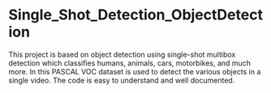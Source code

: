 # Single_Shot_Detection_ObjectDetection
This project is based on object detection using single-shot multibox detection which classifies humans, animals, cars, motorbikes, and much more. In this PASCAL VOC dataset is used to detect the various objects in a single video. The code is easy to understand and well documented. 
